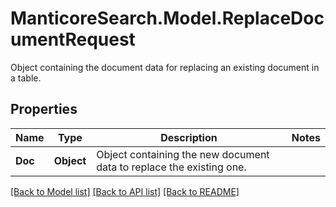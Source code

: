 # ManticoreSearch.Model.ReplaceDocumentRequest
Object containing the document data for replacing an existing document in a table.

## Properties

Name | Type | Description | Notes
------------ | ------------- | ------------- | -------------
**Doc** | **Object** | Object containing the new document data to replace the existing one. | 

[[Back to Model list]](../README.md#documentation-for-models) [[Back to API list]](../README.md#documentation-for-api-endpoints) [[Back to README]](../README.md)

